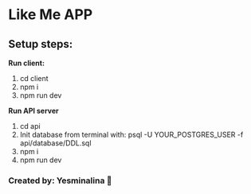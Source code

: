 # Like Me APP

## Setup steps:

**Run client:**
1. cd client
2. npm i
3. npm run dev

**Run API server**
1. cd api
2. Init database from terminal with: psql -U YOUR_POSTGRES_USER -f api/database/DDL.sql
3. npm i
4. npm run dev

### Created by: Yesminalina 🚀